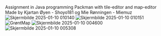 Assignment in Java programming 
Packman with tile-editor and map-editor 
Made by Kjartan Øyen - Shoyo181 og Mie Rønningen - Miemuz
![Skjermbilde 2025-01-10 010140](https://github.com/user-attachments/assets/ec5c63c7-bf98-4fd4-a295-63a5ac026f36)
![Skjermbilde 2025-01-10 010151](https://github.com/user-attachments/assets/1d0bc668-ab3f-43a3-acb7-d66407819d08)
![GrøntMap](https://github.com/user-attachments/assets/14dec177-395a-4095-af5e-0db286a6e4c8)
![Skjermbilde 2025-01-10 004600](https://github.com/user-attachments/assets/61452084-9e02-4328-8235-aaf61594327e)
![Skjermbilde 2025-01-10 005308](https://github.com/user-attachments/assets/d571a061-2d95-4ad9-af2e-450f4a030019)
